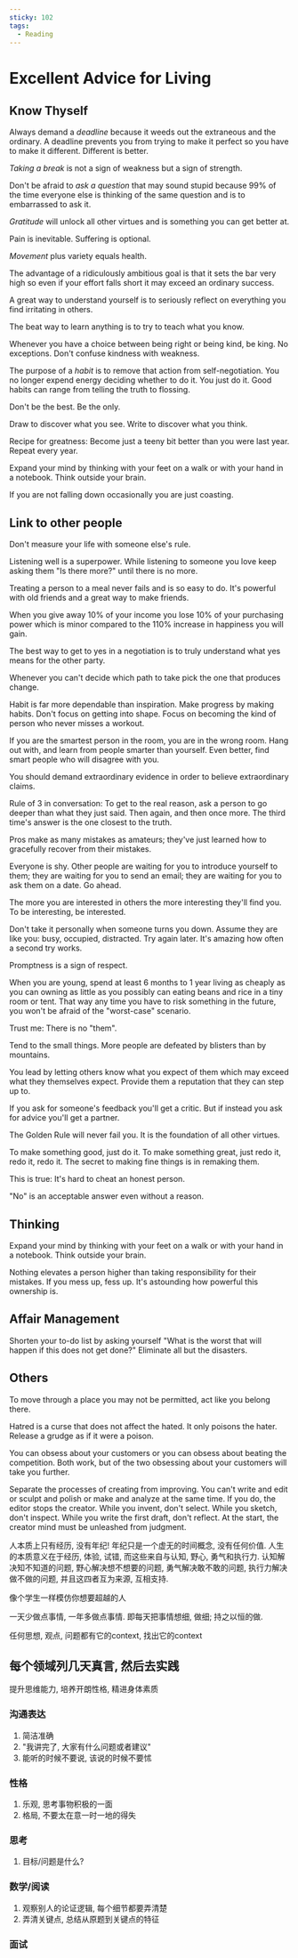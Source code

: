 ```yaml
---
sticky: 102
tags:
  - Reading
---
```


# Excellent Advice for Living

## Know Thyself

Always demand a *deadline* because it weeds out the extraneous and the ordinary. A deadline prevents you from trying to make it perfect so you have to make it different. Different is better.

*Taking a break* is not a sign of weakness but a sign of strength.

Don't be afraid to *ask a question* that may sound stupid because 99% of the time everyone else is thinking of the same question and is to embarrassed to ask it.

*Gratitude* will unlock all other virtues and is something you can get better at.

Pain is inevitable. Suffering is optional.

*Movement* plus variety equals health.

The advantage of a ridiculously ambitious goal is that it sets the bar very high so even if your effort falls short it may exceed an ordinary success.

A great way to understand yourself is to seriously reflect on everything you find irritating in others.

The beat way to learn anything is to try to teach what you know.

Whenever you have a choice between being right or being kind, be king. No exceptions. Don't confuse kindness with weakness.

The purpose of a *habit* is to remove that action from self-negotiation. You no longer expend energy deciding whether to do it. You just do it. Good habits can range from telling the truth to flossing.

Don't be the best. Be the only.

Draw to discover what you see. Write to discover what you think.

Recipe for greatness: Become just a teeny bit better than you were last year. Repeat every year.

Expand your mind by thinking with your feet on a walk or with your hand in a notebook. Think outside your brain.

If you are not falling down occasionally you are just coasting.

## Link to other people

Don't measure your life with someone else's rule.

Listening well is a superpower. While listening to someone you love keep asking them "Is there more?" until there is no more.

Treating a person to a meal never fails and is so easy to do. It's powerful with old friends and a great way to make friends.

When you give away 10% of your income you lose 10% of your purchasing power which is minor compared to the 110% increase in happiness you will gain.

The best way to get to yes in a negotiation is to truly understand what yes means for the other party.

Whenever you can't decide which path to take pick the one that produces change.

Habit is far more dependable than inspiration. Make progress by making habits. Don't focus on getting into shape. Focus on becoming the kind of person who never misses a workout.

If you are the smartest person in the room, you are in the wrong room. Hang out with, and learn from people smarter than yourself. Even better, find smart people who will disagree with you.

You should demand extraordinary evidence in order to believe extraordinary claims.

Rule of 3 in conversation: To get to the real reason, ask a person to go deeper than what they just said. Then again, and then once more. The third time's answer is the one closest to the truth.

Pros make as many mistakes as amateurs; they've just learned how to gracefully recover from their mistakes.

Everyone is shy. Other people are waiting for you to introduce yourself to them; they are waiting for you to send an email; they are waiting for you to ask them on a date. Go ahead.

The more you are interested in others the more interesting they'll find you. To be interesting, be interested.

Don't take it personally when someone turns you down. Assume they are like you: busy, occupied, distracted. Try again later. It's amazing how often a second try works.

Promptness is a sign of respect.

When you are young, spend at least 6 months to 1 year living as cheaply as you can owning as little as you possibly can eating beans and rice in a tiny room or tent. That way any time you have to risk something in the future, you won't be afraid of the "worst-case" scenario.

Trust me: There is no "them".

Tend to the small things. More people are defeated by blisters than by mountains.

You lead by letting others know what you expect of them which may exceed what they themselves expect. Provide them a reputation that they can step up to.

If you ask for someone's feedback you'll get a critic. But if instead you ask for advice you'll get a partner.

The Golden Rule will never fail you. It is the foundation of all other virtues.

To make something good, just do it. To make something great, just redo it, redo it, redo it. The secret to making fine things is in remaking them.

This is true: It's hard to cheat an honest person.

"No" is an acceptable answer even without a reason.

## Thinking

Expand your mind by thinking with your feet on a walk or with your hand in a notebook. Think outside your brain.

Nothing elevates a person higher than taking responsibility for their mistakes. If you mess up, fess up. It's astounding how powerful this ownership is.

## Affair Management

Shorten your to-do list by asking yourself "What is the worst that will happen if this does not get done?" Eliminate all but the disasters.

## Others

To move through a place you may not be permitted, act like you belong there.

Hatred is a curse that does not affect the hated. It only poisons the hater. Release a grudge as if it were a poison.

You can obsess about your customers or you can obsess about beating the competition. Both work, but of the two obsessing about your customers will take you further.

Separate the processes of creating from improving. You can't write and edit or sculpt and polish or make and analyze at the same time. If you do, the editor stops the creator. While you invent, don't select. While you sketch, don't inspect. While you write the first draft, don't reflect. At the start, the creator mind must be unleashed from judgment.

人本质上只有经历, 没有年纪! 年纪只是一个虚无的时间概念, 没有任何价值. 人生的本质意义在于经历, 体验, 试错, 而这些来自与认知, 野心, 勇气和执行力. 认知解决知不知道的问题, 野心解决想不想要的问题, 勇气解决敢不敢的问题, 执行力解决做不做的问题, 并且这四者互为来源, 互相支持.

像个学生一样模仿你想要超越的人

一天少做点事情, 一年多做点事情. 即每天把事情想细, 做细; 持之以恒的做.

任何思想, 观点, 问题都有它的context, 找出它的context

## 每个领域列几天真言, 然后去实践

提升思维能力, 培养开朗性格, 精进身体素质

### 沟通表达

1. 简洁准确
2. "我讲完了, 大家有什么问题或者建议"
3. 能听的时候不要说, 该说的时候不要怵

### 性格

1. 乐观, 思考事物积极的一面
2. 格局, 不要太在意一时一地的得失

### 思考

1. 目标/问题是什么?

### 数学/阅读

1. 观察别人的论证逻辑, 每个细节都要弄清楚
2. 弄清关键点, 总结从原题到关键点的特征

### 面试
